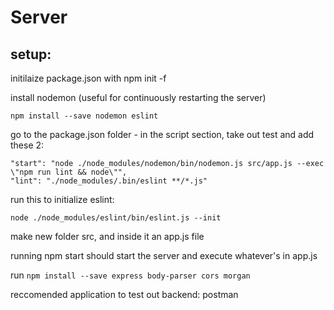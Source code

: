 # Server

## setup:

initilaize package.json with npm init -f

install nodemon (useful for continuously restarting the server)

`npm install --save nodemon eslint`

go to the package.json folder - in the script section, take out test and add these 2:

    "start": "node ./node_modules/nodemon/bin/nodemon.js src/app.js --exec \"npm run lint && node\"",
    "lint": "./node_modules/.bin/eslint **/*.js"

run this to initialize eslint:

`node ./node_modules/eslint/bin/eslint.js --init`

make new folder src, and inside it an app.js file

running npm start should start the server and execute whatever's in app.js

run
`npm install --save express body-parser cors morgan`

reccomended application to test out backend: postman
